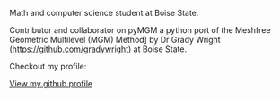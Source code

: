 

Math and computer science student at Boise State. 

Contributor and collaborator on pyMGM a python port of the Meshfree Geometric Multilevel (MGM) Method] by Dr Grady Wright (https://github.com/gradywright) at Boise State. 



Checkout my profile:

[View my github profile](https://github.com/WorkGitAccount) 


